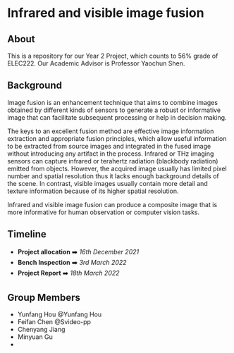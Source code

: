# Infrared and visible image fusion
## About
This is a repository for our Year 2 Project, which counts to 56% grade of ELEC222. Our Academic Advisor is Professor Yaochun Shen.

## Background
Image fusion is an enhancement technique that aims to combine images obtained by different kinds of sensors to generate a robust or informative image that can facilitate subsequent processing or help in decision making.

The keys to an excellent fusion method are effective image information extraction and appropriate fusion principles, which allow useful information to be extracted from source images and integrated in the fused image without introducing any artifact in the process. Infrared or THz imaging sensors can capture infrared or terahertz radiation (blackbody radiation) emitted from objects. However, the acquired image usually has limited pixel number and spatial resolution thus it lacks enough background details of the scene. In contrast, visible images usually contain more detail and texture information because of its higher spatial resolution. 

Infrared and visible image fusion can produce a composite image that is more informative for human observation or computer vision tasks. 

## Timeline
- **Project allocation** ➡️ *16th December 2021*
- **Bench Inspection** ➡️ *3rd March 2022*
- **Project Report** ➡️ *18th March 2022*

## Group Members
- Yunfang Hou @Yunfang Hou
- Feifan Chen @Svideo-pp
- Chenyang Jiang
- Minyuan Gu
- 
